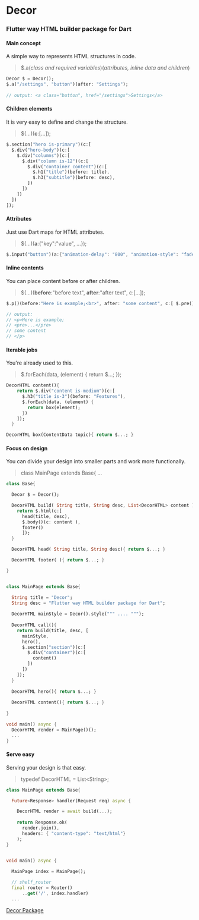 
Decor
=====

### Flutter way HTML builder package for Dart

#### Main concept

A simple way to represents HTML structures in code.
> $.a(_class and required variables_)(_attributes, inline data and children_)

```dart
Decor $ = Decor();
$.a("/settings", "button")(after: "Settings");   
      
// output: <a class="button", href="/settings">Settings</a>
```

#### Children elements

It is very easy to define and change the structure.

> $(...)(**c**:\[...\]);

```dart
$.section("hero is-primary")(c:[
  $.div("hero-body")(c:[
    $.div("columns")(c:[
      $.div("column is-12")(c:[
        $.div("container content")(c:[
          $.h1("title")(before: title),
          $.h3("subtitle")(before: desc),
        ])
      ])
    ])
  ])
]);
```

#### Attributes

Just use Dart maps for HTML attributes.

> $(...)(**a**:{"key":"value", ...});

```dart
$.input("button")(a:{"animation-delay": "800", "animation-style": "fade-in"});
```

#### Inline contents

You can place content before or after children.

> $(...)(**before**:"before text", **after**:"after text", c:\[...\]);

```dart
$.p()(before:"Here is example;<br>", after: "some content", c:[ $.pre()(...) ]);

// output: 
// <p>Here is example; 
// <pre>...</pre> 
// some content 
// </p>
```

#### Iterable jobs

You're already used to this.

> $.forEach(data, (element) { return $...; });

```dart
DecorHTML content(){
    return $.div("content is-medium")(c:[
      $.h3("title is-3")(before: "Features"),
      $.forEach(data, (element) {
        return box(element);
      })
    ]);
  }

DecorHTML box(ContentData topic){ return $...; }

```


#### Focus on design

You can divide your design into smaller parts and work more functionally.

> class MainPage extends Base{ ...

```dart
class Base{

  Decor $ = Decor();

  DecorHTML build( String title, String desc, List<DecorHTML> content ){
    return $.html(c:[
      head(title, desc),
      $.body()(c: content ), 
      footer()
      ]);
  }

  DecorHTML head( String title, String desc){ return $...; }

  DecorHTML footer( ){ return $...; }

}


class MainPage extends Base{

  String title = "Decor";
  String desc = "Flutter way HTML builder package for Dart";
  
  DecorHTML mainStyle = Decor().style(""" .... """);
      
  DecorHTML call(){
    return build(title, desc, [
      mainStyle,
      hero(),
      $.section("section")(c:[
        $.div("container")(c:[
          content()
        ])
      ])
    ]);
  }
  
  DecorHTML hero(){ return $...; }
  
  DecorHTML content(){ return $...; }
  
}

void main() async {
  DecorHTML render = MainPage()();
  ...
}

```

#### Serve easy

Serving your design is that easy.

> typedef DecorHTML = List\<String\>;

```dart
class MainPage extends Base{

  Future<Response> handler(Request req) async {

    DecorHTML render = await build(...);
    
    return Response.ok(
      render.join(),
      headers: { "content-type": "text/html"}
    );      
}


void main() async {
  
  MainPage index = MainPage();

  // shelf_router  
  final router = Router()
      ..get('/', index.handler)
  ...  
```
[Decor Package](https://pub.dev/packages/decor) 
